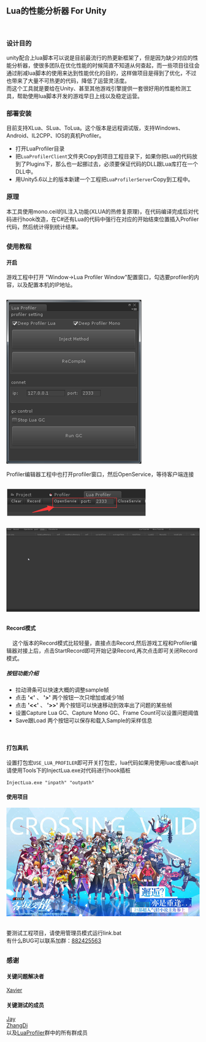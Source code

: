 ## Lua的性能分析器 For Unity
<br/>

### 设计目的
unity配合上lua脚本可以说是目前最流行的热更新框架了，但是因为缺少对应的性能分析器，使很多团队在优化性能的时候简直不知道从何查起，而一些项目往往会通过削减lua脚本的使用来达到性能优化的目的，这样做项目是得到了优化，不过也带来了大量不可热更的代码，降低了运营灵活度。<br>
而这个工具就是要给在Unity、甚至其他游戏引擎提供一套很好用的性能检测工具，帮助使用lua脚本开发的游戏早日上线以及稳定运营。

### 部署安装
目前支持XLua、SLua、ToLua。这个版本是远程调试版，支持Windows、Android、IL2CPP、IOS的真机Profiler。

- 打开LuaProfiler目录
- 把`LuaProfilerClient`文件夹Copy到项目工程目录下，如果你把Lua的代码放到了Plugins下，那么也一起挪过去，必须要保证代码的DLL跟Lua库打在一个DLL中。
- 用Unity5.6以上的版本新建一个工程把`LuaProfilerServer`Copy到工程中。

### 原理
本工具使用mono.ceil的IL注入功能(XLUA的热修复原理)，在代码编译完成后对代码进行hook改造，在C#还有Lua的代码中强行在对应的开始结束位置插入Profiler代码，然后统计得到统计结果。

## 


### 使用教程

#### 开启

游戏工程中打开 "Window->Lua Profiler Window"配置窗口，勾选要profiler的内容，以及配置本机的IP地址。
## 
![](doc/config_client.png)

Profiler编辑器工程中也打开profiler窗口，然后OpenService，等待客户端连接
## 
![](doc/config_server.png)

## 
![](doc/profiler.gif)
## 

#### Record模式
&nbsp;&nbsp;&nbsp;&nbsp;这个版本的Record模式比较轻量，直接点击Record,然后游戏工程和Profiler编辑器对接上后，点击StartRecord即可开始记录Record,再次点击即可关闭Record模式。

##### 按钮功能介绍


- 拉动滑条可以快速大概的调整sample帧
- 点击 __'<'__ 、 __'>'__ 两个按钮一次只增加或减少1帧
- 点击 __'<<'__ 、 __'>>'__ 两个按钮可以快速移动到效率出了问题的某些帧
- 设置Capture Lua GC、Capture Mono GC、Frame Count可以设置问题阈值
- Save跟Load 两个按钮可以保存和载入Sample的采样信息

<br/>

#### 打包真机
设置打包宏`USE_LUA_PROFILER`即可开关打包宏，lua代码如果用使用luac或者luajit请使用Tools下的InjectLua.exe对代码进行hook插桩

```
InjectLua.exe "inpath" "outpath"
```

#### 使用项目
![](doc/ljjc.jpg)

## 
要测试工程项目，请使用管理员模式运行link.bat <br/>
有什么BUG可以联系加群：[882425563](https://jq.qq.com/?_wv=1027&k=5QkOBSc)

## 
### 感谢

#### 关键问题解决者
[Xavier](https://github.com/starwing)

#### 关键测试的成员
[Jay](https://github.com/Jayatubi) <br/>
[ZhangDi](https://github.com/ZhangDi2018) <br/>
以及[LuaProfiler](https://jq.qq.com/?_wv=1027&k=5QkOBSc)群中的所有群成员
